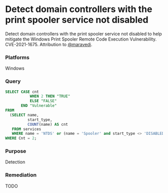 # Detect domain controllers with the print spooler service not disabled

Detect domain controllers with the print spooler service not disabled to help mitigate the Windows Print Spooler Remote Code Execution Vulnerability. CVE-2021-1675. Attribution to [@maravedi](https://github.com/maravedi).

### Platforms
Windows

### Query
```sql
SELECT CASE cnt
           WHEN 2 THEN "TRUE"
           ELSE "FALSE"
       END "Vulnerable"
FROM
  (SELECT name,
          start_type,
          COUNT(name) AS cnt
   FROM services
   WHERE name = 'NTDS' or (name = 'Spooler' and start_type <> 'DISABLED'))
WHERE Cnt = 2;
```

### Purpose

Detection

### Remediation

TODO